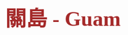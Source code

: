 <html>
<head>
<center><h1><font face="微軟正黑體"><font color="brown"><font size="10">關島 - Guam
</head>
<body background="C:\Users\User\Downloads\001.jpg">


<ul>
